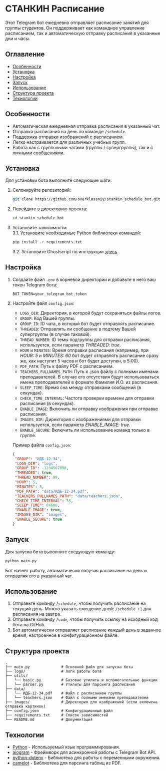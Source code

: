 # СТАНКИН Расписание

Этот Telegram бот ежедневно отправляет расписание занятий для группы студентов. Он поддерживает как командное управление расписанием, так и автоматическую отправку расписания в указанные дни и часы.

## Оглавление
- [Особенности](#особенности)
- [Установка](#установка)
- [Настройка](#настройка)
- [Запуск](#запуск)
- [Использование](#использование)
- [Структура проекта](#структура-проекта)
- [Технологии](#технологии)

## Особенности
- Автоматическая ежедневная отправка расписания в указанный чат.
- Отправка расписания на день по команде `/schedule`.
- Поддержка отправки изображений с расписанием.
- Легко настраивается для различных учебных групп.
- Работа как с групповыми чатами (группы / супергруппы), так и с личными сообщениями.

## Установка
Для установки бота выполните следующие шаги:
1. Склонируйте репозиторий:
   ```bash
   git clone https://github.com/overklassniy/stankin_schedule_bot.git
   ```
2. Перейдите в директорию проекта:
   ```bash
   cd stankin_schedule_bot
   ```
3. Установите зависимости:\
   3.1. Установите необходимые Python библиотеки командой:
   ```bash
   pip install -r requirements.txt
   ```
   3.2. Установите Ghostscript по инструкции [здесь](https://camelot-py.readthedocs.io/en/master/user/install-deps.html#install-deps).


## Настройка
1. Создайте файл `.env` в корневой директории и добавьте в него ваш токен Telegram бота:
   ```
   BOT_TOKEN=your_telegram_bot_token
   ```
2. Настройте файл `config.json`:
   - `LOGS_DIR`: Директория, в которой будут сохраняться файлы логов.
   - `GROUP`: Код Вашей группы.
   - `GROUP_ID`: ID чата, в который бот будет отправлять расписание.
   - `THREADED`: Отправлять ли сообщение в подтему Вашей супергруппы (в случае таковой).
   - `THREAD_NUMBER`: ID темы подгруппы для отправки расписания, используется, если параметр _THREADED: true_.
   - `HOUR` и `MINUTES`: Время отправки расписания (например, при _HOUR: 5_ и _MINUTES: 60_ бот будет отправлять расписание сразу же, как наступит 5 часов и бот будет доступен, в 5:00).
   - `PDF_PATH`: Путь к файлу PDF с расписанием.
   - `TEACHERS_FULLNAMES_PATH`: Путь к .json файлу с полными именами преподавателей. В случае его отсутствия будут использоваться имена преподавателей в формате Фамилия И.О. из расписания.
   - `SLEEP_TIME`: Время сна между отправками сообщений (в секундах).
   - `CHECK_TIME_INTERVAL`: Частота проверки времени для отправки расписания (в секундах).
   - `ENABLE_IMAGE`: Включить ли отправку изображения при отправке расписания.
   - `IMAGES_DIR`: Директория с изображениями для отправки используется, если параметр _ENABLE_IMAGE: true_.
   - `ENABLE_SECURE`: Включить ли использование команд только в группе.
   
   Пример файла `config.json`:
   ```json
   {
    "GROUP": "ИДБ-12-34",
    "LOGS_DIR": "logs",
    "GROUP_ID": -1234567890,
    "THREADED": true,
    "THREAD_NUMBER": 99,
    "HOUR": 5,
    "MINUTES": 5,
    "PDF_PATH": "data/ИДБ-12-34.pdf",
    "TEACHERS_FULLNAMES_PATH": "data/teachers.json",
    "CHECK_TIME_INTERVAL": 55,
    "SLEEP_TIME": 84600,
    "ENABLE_IMAGE": true,
    "IMAGES_DIR": "images",
    "ENABLE_SECURE": true
   }
   ```

## Запуск
Для запуска бота выполните следующую команду:
```bash
python main.py
```
Бот начнет работу, автоматически получая расписание на день и отправляя его в указанный чат.

## Использование
1. Отправьте команду `/schedule`, чтобы получить расписание на текущий день. Можно указать смещение дней: `/schedule +1` для расписания на завтра.
2. Отправьте команду `/code`, чтобы получить ссылку на исходный код бота на GitHub.
3. Бот автоматически отправляет расписание каждый день в заданное время, настроенное в конфигурационном файле.

## Структура проекта
```
.
├── main.py              # Основной файл для запуска бота
├── logs/                # Логи работы бота
├── utils/
│   └── basic.py         # Базовые утилиты и вспомогательные функции
│   └── parser.py        # Утилиты для парсинга расписания
├── data/
│   └── ИДБ-12-34.pdf    # Файл с расписанием группы
│   └── teachers.json    # Файл с полными именами преподавателей
├── images/              # Директория для изображений (если включена отправка картинок)
├── config.json          # Конфигурационный файл
├── requirements.txt     # Список зависимостей
└── README.md            # Документация
```

## Технологии
- [Python](https://www.python.org/downloads/) - Используемый язык программирования.
- [aiogram](https://github.com/aiogram/aiogram) - Фреймворк для асинхронной работы с Telegram Bot API.
- [python-dotenv](https://pypi.org/project/python-dotenv/) - Библиотека для работы с переменными окружения.
- [camelot](https://pypi.org/project/camelot-py/) - Библиотека для парсинга таблиц из PDF.
